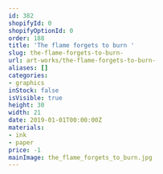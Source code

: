 ```yaml
---
id: 382
shopifyId: 0
shopifyOptionId: 0
order: 188
title: 'The flame forgets to burn '
slug: the-flame-forgets-to-burn-
url: art-works/the-flame-forgets-to-burn-
aliases: []
categories:
- graphics
inStock: false
isVisible: true
height: 30
width: 21
date: 2019-01-01T00:00:00Z
materials:
- ink
- paper
price: -1
mainImage: the_flame_forgets_to_burn.jpg
---
```

